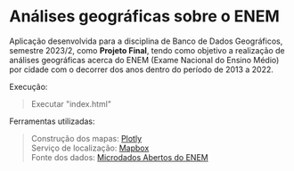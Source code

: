 # Análises geográficas sobre o ENEM

Aplicação desenvolvida para a disciplina de Banco de Dados Geográficos, semestre 2023/2, como **Projeto Final**, tendo como objetivo a realização de análises geográficas acerca do ENEM (Exame Nacional do Ensino Médio) por cidade com o decorrer dos anos dentro do período de 2013 a 2022.

Execução:
> Executar "index.html"

Ferramentas utilizadas:
> Construção dos mapas: [Plotly](https://plotly.com/python/maps/) </br>Serviço de localização: [Mapbox](https://www.mapbox.com/) </br>Fonte dos dados: [Microdados Abertos do ENEM](https://www.gov.br/inep/pt-br/acesso-a-informacao/dados-abertos/microdados/enem)
